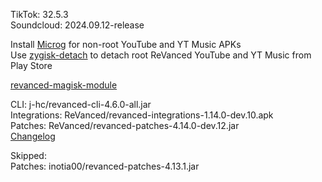 TikTok: 32.5.3  
Soundcloud: 2024.09.12-release  

Install [Microg](https://github.com/ReVanced/GmsCore/releases) for non-root YouTube and YT Music APKs  
Use [zygisk-detach](https://github.com/j-hc/zygisk-detach) to detach root ReVanced YouTube and YT Music from Play Store  

[revanced-magisk-module](https://github.com/j-hc/revanced-magisk-module)
  
CLI: j-hc/revanced-cli-4.6.0-all.jar  
Integrations: ReVanced/revanced-integrations-1.14.0-dev.10.apk  
Patches: ReVanced/revanced-patches-4.14.0-dev.12.jar  
[Changelog](https://github.com/ReVanced/revanced-patches/releases/tag/v4.14.0-dev.12)  

Skipped:  
Patches: inotia00/revanced-patches-4.13.1.jar    
